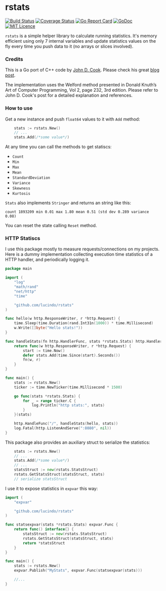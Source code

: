 # rstats

[![Build Status](https://drone.io/github.com/lucindo/rstats/status.png)](https://drone.io/github.com/lucindo/rstats/latest)
[![Coverage Status](https://coveralls.io/repos/github/lucindo/rstats/badge.svg?branch=master)](https://coveralls.io/github/lucindo/rstats?branch=master)
[![Go Report Card](https://goreportcard.com/badge/github.com/lucindo/rstats)](https://goreportcard.com/report/github.com/lucindo/rstats)
[![GoDoc](https://godoc.org/github.com/lucindo/rstats?status.svg)](https://godoc.org/github.com/lucindo/rstats)
[![MIT Licence](https://badges.frapsoft.com/os/mit/mit.png?v=103)](https://opensource.org/licenses/mit-license.php)

`rstats` is a simple helper library to calculate running statistics. It's memory efficient using only 7 internal variables and update statistics values on the fly every time you push data to it (no arrays or slices involved).

### Credits

This is a Go port of C++ code by [John D. Cook](http://www.johndcook.com/). Please check his great [blog post](http://www.johndcook.com/blog/standard_deviation/).

The implementation uses the Welford method presented in Donald Knuth’s Art of Computer Programming, Vol 2, page 232, 3rd edition. Please refer to John D. Cook's post for a detailed explanation and references.

### How to use

Get a new instance and push `float64` values to it with `Add` method:

```go
    stats := rstats.New()
    // ...
    stats.Add(/*some value*/)
```

At any time you can call the methods to get statiscs:

 * `Count`
 * `Min`
 * `Max`
 * `Mean`
 * `StandardDeviation`
 * `Variance`
 * `Skewness`
 * `Kurtosis`

`Stats` also implements `Stringer` and returns an string like this:

```
count 1893209 min 0.01 max 1.80 mean 0.51 (std dev 0.289 variance 0.08)
```

You can reset the state calling `Reset` method.

### HTTP Statiscs

I use this package mostly to measure requests/connections on my projects. Here is a dummy implementation collecting execution time statistics of a HTTP handler, and periodically logging it.

```go
package main

import (
	"log"
	"math/rand"
	"net/http"
	"time"

	"github.com/lucindo/rstats"
)

func hello(w http.ResponseWriter, r *http.Request) {
	time.Sleep(time.Duration(rand.Int31n(1000)) * time.Millisecond)
	w.Write([]byte("Hello stats!"))
}

func handleStats(fn http.HandlerFunc, stats *rstats.Stats) http.HandlerFunc {
	return func(w http.ResponseWriter, r *http.Request) {
		start := time.Now()
		defer stats.Add(time.Since(start).Seconds())
		fn(w, r)
	}
}

func main() {
	stats := rstats.New()
	ticker := time.NewTicker(time.Millisecond * 1500)

	go func(stats *rstats.Stats) {
		for _ = range ticker.C {
			log.Println("http stats:", stats)
		}
	}(stats)

	http.HandleFunc("/", handleStats(hello, stats))
	log.Fatal(http.ListenAndServe(":8080", nil))
}
```

This package also provides an auxiliary struct to serialize the statistics:

```go
    stats := rstats.New()
    // ...
    stats.Add(/*some value*/)
    // ...
	statsStruct := new(rstats.StatsStruct)
	rstats.GetStatsStruct(statsStruct, stats)
    // serialize statsStruct
```

I use it to expose statistics in `expvar` this way:

```go
import (
	"expvar"

	"github.com/lucindo/rstats"
)

func statsexpvar(stats *rstats.Stats) expvar.Func {
	return func() interface{} {
		statsStruct := new(rstats.StatsStruct)
		rstats.GetStatsStruct(statsStruct, stats)
		return *statsStruct
	}
}

func main() {
	stats := rstats.New()
	expvar.Publish("MyStats", expvar.Func(statsexpvar(stats)))

    //...
}
```
